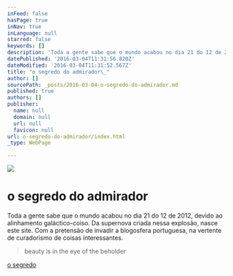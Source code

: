 ```yaml
---
inFeed: false
hasPage: true
inNav: true
inLanguage: null
starred: false
keywords: []
description: 'Toda a gente sabe que o mundo acabou no dia 21 do 12 de 2012, devido ao alinhamento galáctico-coiso. Da supernova criada nessa explosão, nasce este site. Com a pretensão de invadir a blogosfera portuguesa, na vertente de curadorismo de coisas interessantes.'
datePublished: '2016-03-04T11:31:56.820Z'
dateModified: '2016-03-04T11:31:52.567Z'
title: "o segredo do admirador\_"
author: []
sourcePath: _posts/2016-03-04-o-segredo-do-admirador.md
published: true
authors: []
publisher:
  name: null
  domain: null
  url: null
  favicon: null
url: o-segredo-do-admirador/index.html
_type: WebPage

---
```

![](https://the-grid-user-content.s3-us-west-2.amazonaws.com/178f3d89-2249-4c0d-bed1-9b1462fc6940.png)

# o segredo do admirador 

Toda a gente sabe que o mundo acabou no dia 21 do 12 de 2012, devido ao alinhamento galáctico-coiso. Da supernova criada nessa explosão, nasce este site. Com a pretensão de invadir a blogosfera portuguesa, na vertente de curadorismo de coisas interessantes.  
> 
> beauty is in the eye of the beholder

[o segredo][0]

[0]: http://brunoamaral.me/
